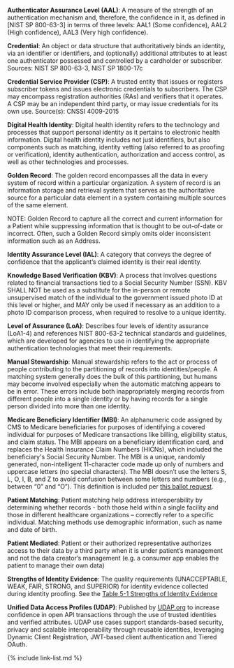 **Authenticator Assurance Level (AAL)**:  A measure of the strength of an authentication mechanism and, therefore, the confidence in it, as defined in [NIST SP 800-63-3] in terms of three levels: AAL1 (Some confidence), AAL2 (High confidence), AAL3 (Very high confidence).

**Credential**: An object or data structure that authoritatively binds an identity, via an identifier or identifiers, and (optionally) additional attributes to at least one authenticator possessed and controlled by a cardholder or subscriber.
Sources: NIST SP 800-63-3, NIST SP 1800-17c

**Credential Service Provider (CSP)**: A trusted entity that issues or registers subscriber tokens and issues electronic credentials to subscribers. The CSP may encompass registration authorities (RAs) and verifiers that it operates. A CSP may be an independent third party, or may issue credentials for its own use.
Source(s): CNSSI 4009-2015

**Digital Health Identity**: Digital health identity refers to the technology and processes that support personal identity as it pertains to electronic health information. Digital health identity includes not just identifiers, but also components such as matching, identity vetting (also referred to as proofing or verification), identity authentication, authorization and access control, as well as other technologies and processes.

**Golden Record**: The golden record encompasses all the data in every system of record within a particular organization. A system of record is an information storage and retrieval system that serves as the authoritative source for a particular data element in a system containing multiple sources of the same element.

NOTE: Golden Record to capture all the correct and current information for a Patient while suppressing information that is thought to be out-of-date or incorrect. Often, such a Golden Record simply omits older inconsistent information such as an Address.

**Identity Assurance Level (IAL)**: A category that conveys the degree of confidence that the applicant’s claimed identity is their real identity.

**Knowledge Based Verification (KBV)**:  A process that involves questions related to financial transactions tied to a Social Security Number (SSN). KBV SHALL NOT be used as a substitute for the in-person or remote unsupervised match of the individual to the government issued photo ID at this level or higher, and MAY only be used if necessary as an addition to a photo ID comparison process, when required to resolve to a unique identity.

**Level of Assurance (LoA)**: Describes four levels of identity assurance (LoA1-4) and references NIST 800-63-2 technical standards and guidelines, which are developed for agencies to use in identifying the appropriate authentication technologies that meet their requirements.

**Manual Stewardship**: Manual stewardship refers to the act or process of people contributing to the partitioning of records into identities/people. A matching system generally does the bulk of this partitioning, but humans may become involved especially when the automatic matching appears to be in error. These errors include both inappropriately merging records from different people into a single identity or by having records for a single person divided into more than one identity.

**Medicare Beneficiary Identifier (MBI)**: An alphanumeric code assigned by CMS to Medicare beneficiaries for purposes of identifying a covered individual for purposes of Medicare transactions like billing, eligibility status, and claim status. The MBI appears on a beneficiary identification card, and replaces the Health Insurance Claim Numbers (HICNs), which included the beneficiary's Social Security Number. The MBI is a unique, randomly generated, non-intelligent 11-character code made up only of numbers and uppercase letters (no special characters). The MBI doesn’t use the letters S, L, O, I, B, and Z to avoid confusion between some letters and numbers (e.g., between “0” and “O”). This definition is included per [this ballot request](https://jira.hl7.org/browse/FHIR-37183).

**Patient Matching**: Patient matching help address interoperability by determining whether records - both those held within a single facility and those in different healthcare organizations – correctly refer to a specific individual. Matching methods use demographic information, such as name and date of birth.

**Patient Mediated**: Patient or their authorized representative authorizes access to their data by a third party when it is under patient’s management and not the data creator’s management (e.g. a consumer app enables the patient to manage their own data)

**Strengths of Identity Evidence**: The quality requirements (UNACCEPTABLE, WEAK, FAIR, STRONG, and SUPERIOR) for identity evidence collected during identity proofing.  See the [Table 5-1 Strengths of Identity Evidence](https://pages.nist.gov/800-63-3/sp800-63a.html#63aSec5-Table1)

**Unified Data Access Profiles (UDAP)**: Published by [UDAP.org](https://www.UDAP.org) to increase confidence in open API transactions through the use of trusted identities and verified attributes. UDAP use cases support standards-based security, privacy and scalable interoperability through reusable identities, leveraging Dynamic Client Registration, JWT-based client authentication and Tiered OAuth. 

{% include link-list.md %}
